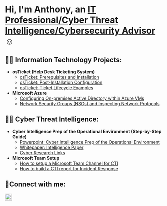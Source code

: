 <h1>Hi, I'm Anthony, an <a href="[www.linkedin.com/in/anthony-l-jones-m-s-04a2a7258]">IT Professional/Cyber Threat Intelligence/Cybersecurity Advisor</a>☺</h1>

<h2>👨‍💻 Information Technology Projects:</h2>

- <b>osTicket (Help Desk Ticketing System)</b>
  - [osTicket: Prerequisites and Installation](https://github.com/joshmadakorcc/osticket-prereqs)
  - [osTicket: Post-Installation Configuration](https://github.com/joshmadakorcc/post-install-config)
  - [osTicket: Ticket Lifecycle Examples](https://github.com/joshmadakorcc/ticket-lifecycle)
- <b>Microsoft Azure</b>
  - [Configuring On-premises Active Directory within Azure VMs](https://github.com/joshmadakorcc/configure-ad)
  - [Network Security Groups (NSGs) and Inspecting Network Protocols](https://github.com/joshmadakorcc/azure-network-protocols)
    
<h2>👨‍💻 Cyber Threat Intelligence:</h2>

- <b>Cyber Intelligence Prep of the Operational Environment (Step-by-Step Guide)</b>
  - [Powerpoint: Cyber Intelligence Prep of the Operational Environment](https://github.com/joshmadakorcc/osticket-prereqs)
  - [Whitepaper: Intelligence Paper](https://github.com/joshmadakorcc/post-install-config)
  - [Cvber Research Links](https://github.com/joshmadakorcc/ticket-lifecycle)
- <b>Microsoft Team Setup</b>
  - [How to setup a Microsoft Team Channel for CTI](https://github.com/joshmadakorcc/configure-ad)
  - [How to build a CTI report for Incident Response](https://github.com/joshmadakorcc/azure-network-protocols)


<h2>🤳Connect with me:</h2>

[<img align="left" alt="Josh | LinkedIn" width="22px" src="https://cdn.jsdelivr.net/npm/simple-icons@v3/icons/linkedin.svg" />][linkedin]

[linkedin]: www.linkedin.com/in/anthony-l-jones-m-s-04a2a7258 
